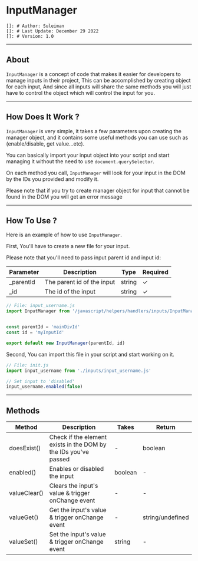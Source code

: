
# **InputManager**

```plaintext
[]: # Author: Suleiman
[]: # Last Update: December 29 2022        
[]: # Version: 1.0
```

---

## About

`InputManager` is a concept of code that makes it easier for developers to manage inputs in their project,
This can be accomplished by creating object for each input, And since all inputs will share the same methods you will
just have to control the object which will control the input for you.

------

## How Does It Work ?

`InputManager` is very simple, it takes a few parameters upon creating the manager object, and it contains some useful
methods you can use such as (enable/disable, get value...etc).

You can basically import your input object into your script and start managing it without the need to use `document.querySelector`.

On each method you call, `InputManager` will look for your input in the DOM by the IDs you provided and modify it.

Please note that if you try to create manager object for input that cannot be found in the DOM you will get an error message

------

## How To Use ?

Here is an example of how to use `InputManager`.

First, You'll have to create a new file for your input.

Please note that you'll need to pass input parent id and input id:

| Parameter | Description                | Type   | Required |
|-----------|----------------------------|--------|----------|
| _parentId | The parent id of the input | string |     ✓    |
| _id       | The id of the input        | string |     ✓    |

```javascript
// File: input_username.js
import InputManager from '/javascript/helpers/handlers/inputs/InputManager.js'


const parentId = 'mainDivId'
const id = 'myInputId'

export default new InputManager(parentId, id)
```

Second, You can import this file in your script and start working on it.

```javascript
// File: init.js
import input_username from './inputs/input_username.js'

// Set input to 'disabled'
input_username.enabled(false)
```

------

## Methods

| Method       | Description                                                     | Takes   | Return           |
|--------------|-----------------------------------------------------------------|---------|------------------|
| doesExist()  | Check if the element exists in the DOM by the IDs you've passed | -       | boolean          |
| enabled()    | Enables or disabled the input                                   | boolean | -                |
| valueClear() | Clears the input's value & trigger onChange event               | -       | -                |
| valueGet()   | Get the input's value & trigger onChange event                  | -       | string/undefined |
| valueSet()   | Set the input's value & trigger onChange event                  | string  | -                |